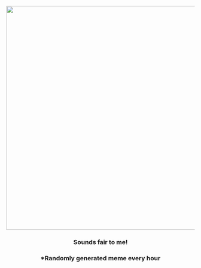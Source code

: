 <p align="center">
        <img src="https://i.redd.it/yt0dc9maimz91.png" width="600" height="600">
        </p>
        <h3 align="center">Sounds fair to me!</h3>
        <h3 align="center">*Randomly generated meme every hour</h3>
    